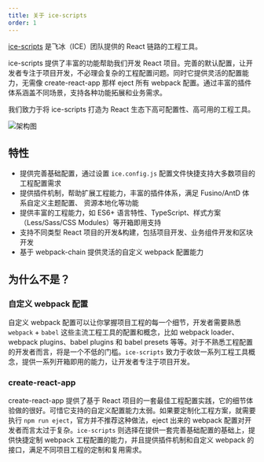 ```yaml
---
title: 关于 ice-scripts
order: 1
---
```


[ice-scripts](https://github.com/alibaba/ice/tree/master/tools/ice-scripts) 是飞冰（ICE）团队提供的 React 链路的工程工具。

ice-scripts 提供了丰富的功能帮助我们开发 React 项目。完善的默认配置，让开发者专注于项目开发，不必理会复杂的工程配置问题。同时它提供灵活的配置能力，无需像 create-react-app 那样 eject 所有 webpack 配置。通过丰富的插件体系涵盖不同场景，支持各种功能拓展和业务需求。

我们致力于将 ice-scripts 打造为 React 生态下高可配置性、高可用的工程工具。

![架构图](https://img.alicdn.com/tfs/TB12LBZawKG3KVjSZFLXXaMvXXa-2844-2133.png)

## 特性

- 提供完善基础配置，通过设置 `ice.config.js` 配置文件快捷支持大多数项目的工程配置需求
- 提供插件机制，帮助扩展工程能力，丰富的插件体系，满足 Fusino/AntD 体系自定义主题配置、 资源本地化等功能
- 提供丰富的工程能力，如 ES6+ 语言特性、TypeScript、样式方案（Less/Sass/CSS Modules）等开箱即用支持
- 支持不同类型 React 项目的开发&构建，包括项目开发、业务组件开发和区块开发
- 基于 webpack-chain 提供灵活的自定义 webpack 配置能力

## 为什么不是？

### 自定义 webpack 配置

自定义 webpack 配置可以让你掌握项目工程的每一个细节，开发者需要熟悉 `webpack` + `babel` 这些主流工程工具的配置和概念，比如 webpack loader、webpack plugins、babel plugins 和 babel presets 等等。对于不熟悉工程配置的开发者而言，将是一个不低的门槛。`ice-scripts` 致力于收敛一系列工程工具概念，提供一系列开箱即用的能力，让开发者专注于项目开发。

### create-react-app

create-react-app 提供了基于 React 项目的一套最佳工程配置实践，它的细节体验做的很好。可惜它支持的自定义配置能力太弱。如果要定制化工程方案，就需要执行 `npm run eject`，官方并不推荐这种做法，eject 出来的 webpack 配置对开发者而言太过于复杂。`ice-scripts` 则选择在提供一套完善基础配置的基础上，提供快捷定制 webpack 工程配置的能力，并且提供插件机制和自定义 webpack 的接口，满足不同项目工程的定制和复用需求。
